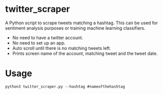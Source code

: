 # twitter_scraper
A Python script to scrape tweets matching a hashtag. This can be used for sentiment analysis purposes or training machine learning classifiers.
* No need to have a twitter account.
* No need to set up an app.
* Auto scroll until there is no matching tweets left.
* Prints screen name of the account, matching tweet and the tweet date.
# Usage
```
python3 twitter_scraper.py --hashtag #nameofthehashtag
```

